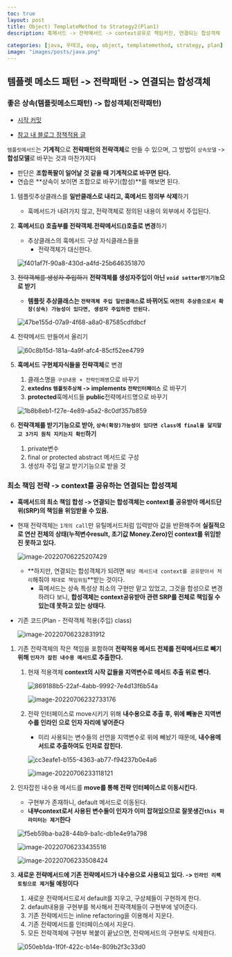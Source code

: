 ```yaml
---
toc: true
layout: post
title: Object) TemplateMethod to Strategy2(Plan1)
description: 훅메서드 -> 전략메서드 -> context공유로 책임커진, 연결되는 합성객체

categories: [java, 우테코, oop, object, templatemethod, strategy, plan]
image: "images/posts/java.png"
---
```


## 템플렛 메소드 패턴 -> 전략패턴 -> 연결되는 합성객체



### 좋은 상속(템플릿메소드패턴) -> 합성객체(전략패턴)

- [시작 커밋](https://github.com/is2js/object2/tree/252f7b91d886eb9ce04edc6f75e26eec3441339c/src/main/java/goodComposition)

- [참고 내 블로그 정책적용 글](https://blog.chojaeseong.com/java/%EC%9A%B0%ED%85%8C%EC%BD%94/oop/object/policy/side/hospital/2022/07/01/(side)%ED%8A%B9%EC%A0%95%EA%B0%9D%EC%B2%B4%EC%97%90-%EC%A0%95%EC%B1%85%EC%A0%81%EC%9A%A9.html#method2-2-%ED%85%9C%ED%94%8C%EB%A6%BFpolicy%EB%A5%BC-%EC%9D%BC%EB%B0%98class--%EC%A0%84%EB%9E%B5policy%EB%A1%9C-%EB%B3%80%ED%99%982%EA%B0%9C%EC%9D%98-%EC%A0%84%EB%9E%B5%EA%B0%9D%EC%B2%B4%EB%A5%BC-%EC%82%AC%EC%9A%A9%ED%95%98%EB%8A%94-%EC%9D%BC%EB%B0%98policy)

`템플릿메서드`는 **기계적**으로 **전략패턴의 전략객체**로 만들 수 있으며, 그 방법이 `상속모델` -> **합성모델**로 바꾸는 것과 마찬가지다

- 판단은 **조합폭팔이 일어날 것 같을 때 기계적으로 바꾸면 된다.**
- 연습은 **상속이 보이면 조합으로 바꾸기(합성)**를 해보면 된다.



1. 템플릿추상클래스를 **일반클래스로 내리고, 훅메서드 정의부 삭제**하기

   - 훅메서드가 내려가지 않고, 전략객체로 정의된 내용이 외부에서 주입된다.

2. **훅메서드() 호출부를 전략객체.전략메서드()호출로 변경**하기

   - 추상클래스의 훅메서드 구상 자식클래스들을
     - 전략객체가 대신한다.

   ![f401af7f-90a8-430d-a4fd-25b646351870](https://raw.githubusercontent.com/is3js/screenshots/main/f401af7f-90a8-430d-a4fd-25b646351870.gif)

3. ~~전략객체를 생성자 주입하기~~ **전략객체를 생성자주입이 아닌 `void setter받기기능`으로 받기**

   - **템플릿 추상클래스는 `전략객체 주입 일반클래스`로 바뀌어도 `여전히 추상층으로서 확장(상속) 가능성이 있다면, 생성자 주입하면 안된다.`**

   ![47be155d-07a9-4f68-a8a0-87585cdfdbcf](https://raw.githubusercontent.com/is3js/screenshots/main/47be155d-07a9-4f68-a8a0-87585cdfdbcf.gif)

4. 전략메서드 만들어서 올리기

   ![60c8b15d-181a-4a9f-afc4-85cf52ee4799](https://raw.githubusercontent.com/is3js/screenshots/main/60c8b15d-181a-4a9f-afc4-85cf52ee4799.gif)

5. **훅메서드 구현체자식들을 전략객체**로 변경

   1. 클래스명을 `구상내용 + 전략인페명`으로 바꾸기
   2. **extedns `템플릿추상체` -> implements `전략인터페이스`** 로 바꾸기
   3. **protected**훅메서드들 **public**전략메서드명으로 바꾸기

   ![1b8b8eb1-f27e-4e89-a5a2-8c0df357b859](https://raw.githubusercontent.com/is3js/screenshots/main/1b8b8eb1-f27e-4e89-a5a2-8c0df357b859.gif)



6. **전략객체를 받기기능으로 받아, `상속(확장)가능성이 있다면 class에 final을 달지말고 3가지 원칙 지키는지 확인`하기**
   1. private변수
   2. final or protected abstract 메서드로 구성
   3. 생성자 주입 말고 받기기능으로 받을 것







### 최소 책임 전략 -> context를 공유하는 연결되는 합성객체

- **훅메서드의 최소 책임 합성 -> 연결되는 합성객체는 context를 공유받아 메서드단위(SRP)의 책임을 위임받을 수 있음.**

- 현재 전략객체는 `1개의 call`만 유틸메서드처럼 입력받아  값을 반환해주며 **실질적으로 연산 전체의 상태(누적변수result, 초기값 Money.Zero)인 context를 위임받진 못하고 있다.**

  ![image-20220706225207429](https://raw.githubusercontent.com/is3js/screenshots/main/image-20220706225207429.png)

  - **하지만, 연결되는 합성객체가 되려면 `해당 메서드내 context를 공유받아서 처리`해줘야 `제대로 책임위임`**받는 것이다.
    - 훅메서드는 상속 특성상 최소의 구현만 맡고 있었고, 그것을 합성으로 변경하려다 보니, **합성객체는 context공유받아 관련 SRP를 전체로 책임질 수 있는데 못하고 있는 상태다.**



- 기존 코드(Plan - 전략객체 적용(주입) class)

  ![image-20220706232831912](https://raw.githubusercontent.com/is3js/screenshots/main/image-20220706232831912.png)

1. 기존 전략객체의 작은 책임을 포함하여 **전략적용 메서드 전체를 전략메서드로 빼기 위해 `인자가 잡힌 내수용 메서드`로 추출한다.** 

   1. 현재 적용객체 **context의 시작 값들을 지역변수로  메서드 추출 위로 뺀다.**


      
      ![869188b5-22af-4abb-9992-7e4d13f6b54a](https://raw.githubusercontent.com/is3js/screenshots/main/869188b5-22af-4abb-9992-7e4d13f6b54a.gif)


      
      ![image-20220706232733176](https://raw.githubusercontent.com/is3js/screenshots/main/image-20220706232733176.png)

   2. 전략 인터페이스로 move시키기 위해 **내수용으로 추출 후, 위에 빼놓은 지역변수를 인라인 으로 인자 자리에 넣어준다**

      - 미리 사용되는 변수들의 선언을 지역변수로 위에 빼놨기 때문에, **내수용메서드로 추출하여도 인자로 잡힌다.**

      ![cc3eafe1-b155-4363-ab77-f94237b0e4a6](https://raw.githubusercontent.com/is3js/screenshots/main/cc3eafe1-b155-4363-ab77-f94237b0e4a6.gif)

      ![image-20220706233118121](https://raw.githubusercontent.com/is3js/screenshots/main/image-20220706233118121.png)



3. 인자잡힌 내수용 메서드를 **move를 통해 전략 인터페이스로 이동시킨다.**

   - 구현부가 존재하니, default 메서드로 이동된다.
   - **내부context로서 사용된 변수들이 인자가 이미 잡혀있으므로 잘못생긴`this 파라미터는 제거`한다**

   ![f5eb59ba-ba28-44b9-ba1c-db1e4e91a798](https://raw.githubusercontent.com/is3js/screenshots/main/f5eb59ba-ba28-44b9-ba1c-db1e4e91a798.gif)

   ![image-20220706233435516](https://raw.githubusercontent.com/is3js/screenshots/main/image-20220706233435516.png)

   ![image-20220706233508424](https://raw.githubusercontent.com/is3js/screenshots/main/image-20220706233508424.png)



4. **새로운 전략메서드에 기존 전략메서드가 내수용으로 사용되고 있다. -> `인라인 리팩토링으로 제거`될 예정이다**

   1. 새로운 전략메서드로서 default를 지우고, 구상체들이 구현하게 한다.
   2. default내용을 구현부를 복사해서 전략객체들이 구현부에 넣어준다.
   3. 기존 전략메서드는 inline refactoring을 이용해서 지운다.
   4. 기존 전략메서드를 인터페이스에서 지운다.
   5. 모든 전략객체에 구현부 복붙이 끝났으면, 전략메서드의 구현부도 삭제한다.

   ![050eb1da-1f0f-422c-b14e-809b2f3c33d0](https://raw.githubusercontent.com/is3js/screenshots/main/050eb1da-1f0f-422c-b14e-809b2f3c33d0.gif)